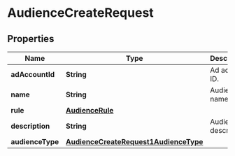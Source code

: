 

# AudienceCreateRequest

## Properties

Name | Type | Description | Notes
------------ | ------------- | ------------- | -------------
**adAccountId** | **String** | Ad account ID. |  [optional]
**name** | **String** | Audience name. | 
**rule** | [**AudienceRule**](AudienceRule.md) |  | 
**description** | **String** | Audience description. |  [optional]
**audienceType** | [**AudienceCreateRequest1AudienceType**](AudienceCreateRequest1AudienceType.md) |  | 




